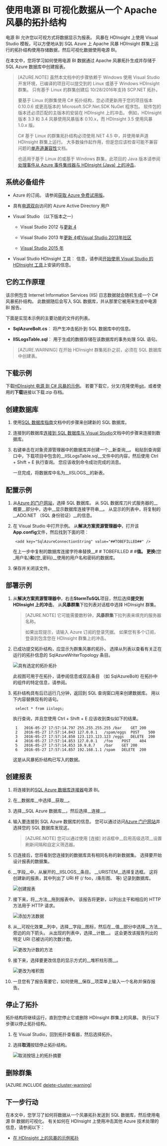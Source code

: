 <properties
 pageTitle="使用电源 BI Apache 风暴 |Microsoft Azure"
 description="创建电源 BI 报表使用 HDInsight 在 Apache 风暴群集上运行的 C# 拓扑结构中的数据。"
 services="hdinsight"
 documentationCenter=""
 authors="Blackmist"
 manager="jhubbard"
 editor="cgronlun"
    tags="azure-portal"/>

<tags
 ms.service="hdinsight"
 ms.devlang="dotnet"
 ms.topic="article"
 ms.tgt_pltfrm="na"
 ms.workload="big-data"
 ms.date="10/27/2016"
 ms.author="larryfr"/>

# <a name="use-power-bi-to-visualize-data-from-an-apache-storm-topology"></a>使用电源 BI 可视化数据从一个 Apache 风暴的拓扑结构

电源 BI 允许您以可视方式将数据显示为报表。 风暴在 HDInsight 上使用 Visual Studio 模板，可以方便地从到 SQL Azure 上 Apache 风暴 HDInsight 群集上运行的拓扑结构使用存储数据，然后可视化数据使用电源 BI。

在本文中，您将学习如何使用电源 BI 数据通过 Apache 风暴拓扑生成并存储于 SQL Azure 数据库中创建报表。

> [AZURE.NOTE] 虽然本文档中的步骤依赖于 Windows 使用 Visual Studio 开发环境，已编译的项目可以提交到的 Linux 或基于 Windows HDInsight 群集。 只有基于 Linux 的群集创建后 10/28/2016年支持 SCP.NET 拓扑。
>
> 要基于 Linux 的群集使用 C# 拓扑结构，您必须更新用于您的项目版本 0.10.0.6 或更高版本的 Microsoft.SCP.Net.SDK NuGet 程序包。 软件包的版本还必须匹配的主版本的安装在 HDInsight 上的冲击。 例如，HDInsight 版本 3.3 和 3.4 风暴使用风暴版本 0.10.x，而 HDInsight 3.5 使用风暴 1.0.x 版。
> 
> C# 基于 Linux 的群集拓扑结构必须使用.NET 4.5 中，并使用单声道 HDInsight 群集上运行。 大多数操作起作用，但是您应该检查可能不兼容问题的[单声道兼容性](http://www.mono-project.com/docs/about-mono/compatibility/)文档。
>
> 也适用于基于 Linux 的或基于 Windows 群集，此项目的 Java 版本请参阅[处理事件从 Azure 事件集线器与 HDInsight (Java) 上的冲击](hdinsight-storm-develop-java-event-hub-topology.md)。

## <a name="prerequisites"></a>系统必备组件

- Azure 的订阅。 请参阅[获取 Azure 免费试用版](https://azure.microsoft.com/documentation/videos/get-azure-free-trial-for-testing-hadoop-in-hdinsight/)。

* 具有[电源双向](https://powerbi.com)访问的 Azure Active Directory 用户

* Visual Studio （以下版本之一）

    * Visual Studio 2012 与[更新 4](http://www.microsoft.com/download/details.aspx?id=39305)

    * Visual Studio 2013 年[更新 4](http://www.microsoft.com/download/details.aspx?id=44921)或[Visual Studio 2013年社区](http://go.microsoft.com/fwlink/?linkid=517284&clcid=0x409)

    * [Visual Studio 2015 年](https://www.visualstudio.com/downloads/download-visual-studio-vs.aspx)

* Visual Studio HDInsight 工具︰ 信息，请参阅[开始使用 Visual Studio 的 HDInsight 工具](../HDInsight/hdinsight-hadoop-visual-studio-tools-get-started.md)上安装的信息。

## <a name="how-it-works"></a>它的工作原理

该示例包含 Internet Information Services (IIS) 日志数据就会随机生成一个 C# 风暴拓扑结构。 此数据随后会写入 SQL 数据库，并从那里它被用来生成中电源 BI 报告。

下面是实现本示例的主要功能的文件的列表。

* **SqlAzureBolt.cs**︰ 将产生冲击拓扑到 SQL 数据库中的信息。

* **IISLogsTable.sql**︰ 用于生成的数据存储在该数据库的事务处理 SQL 语句。

> [AZURE.WARNING] 在开始 HDInsight 群集拓扑之前，必须在 SQL 数据库中创建表。

## <a name="download-the-example"></a>下载示例

下载[HDInsight 电源 BI C# 风暴的示例](https://github.com/Azure-Samples/hdinsight-dotnet-storm-powerbi)。 若要下载它，分叉/克隆使用[git](http://git-scm.com/)，或者使用的**下载**链接以下载.zip 存档。

## <a name="create-a-database"></a>创建数据库

1. 使用[SQL 数据库指南](../sql-database/sql-database-get-started.md)文档中的步骤来创建新的 SQL 数据库。

2. 连接到的数据库[连接到 SQL 数据库与 Visual Studio](../sql-database/sql-database-connect-query.md)文档中的步骤来连接到数据库。

4. 右键单击在对象资源管理器中的数据库并创建一个__新查询__。 粘贴到查询窗口中，下载项目中包含的__IISLogsTable.sql__文件中的内容，然后使用 Ctrl + Shift + E 执行查询。 您应该收到命令成功完成的消息。

    一旦完成，将数据库中名为__IISLOGS__的新表。

## <a name="configure-the-sample"></a>配置示例

1. 从[Azure 的门户网站](https://portal.azure.com)，选择 SQL 数据库。 从 SQL 数据库刀片式服务器的__概要__部分中，选中__显示数据库连接字符串__。 从显示的列表中，将复制的__ADO.NET （SQL 身份验证）__的信息。

1. 在 Visual Studio 中打开示例。 从**解决方案资源管理器中**，打开该**App.config**文件，然后找到下面的项︰

        <add key="SqlAzureConnectionString" value="##TOBEFILLED##" />
    
    在上一步中复制的数据库连接字符串替换__# # TOBEFILLED # #__值。 更换__{您\_用户名}__和__{您\_密码}__使用的用户名和密码的数据库。

2. 保存并关闭该文件。

## <a name="deploy-the-sample"></a>部署示例

1. 从**解决方案资源管理器中**，右击**StormToSQL**项目，然后选择**提交到 HDInsight 上的冲击**。 从**风暴群集**下拉列表对话框中选择 HDInsight 群集。

    > [AZURE.NOTE] 它可能需要数秒钟，**风暴群集**下拉列表来填充的服务器名称。
    >
    > 如果出现提示，请输入 Azure 订阅的登录凭据。 如果您有多个订阅，登录到包含您在 HDInsight 群集上的冲击。

2. 已成功提交拓扑结构，应显示为群集风暴的拓扑。 选择从列表以查看有关正在运行的拓扑信息的 SqlAzureWriterTopology 条目。

    ![具有选定的拓扑拓扑](./media/hdinsight-storm-power-bi-topology/topologyview.png)

    此视图可用于在拓扑，请参阅信息或双击条目 （如 SqlAzureBolt) 在拓扑中的组件的特定信息，请参阅。

3. 拓扑结构具有后已运行几分钟，返回到 SQL 查询窗口用来创建数据库。 用以下内容替换现有的语句。

        select * from iislogs;
    
    执行查询，并且您使用 Ctrl + Shift + E 应该收到类似如下的结果。
    
        1   2016-05-27 17:57:14.797 255.255.255.255 /bar    GET 200
        2   2016-05-27 17:57:14.843 127.0.0.1   /spam/eggs  POST    500
        3   2016-05-27 17:57:14.850 123.123.123.123 /eggs   DELETE  200
        4   2016-05-27 17:57:14.853 127.0.0.1   /foo    POST    404
        5   2016-05-27 17:57:14.853 10.9.8.7    /bar    GET 200
        6   2016-05-27 17:57:14.857 192.168.1.1 /spam   DELETE  200

    这是从风暴拓扑结构已写入的数据。

## <a name="create-a-report"></a>创建报表

1. 将连接到的[SQL Azure 数据库连接器](https://app.powerbi.com/getdata/bigdata/azure-sql-database-with-live-connect)电源 BI。

2. 在__数据库__中选择__获取__。

3. 选择__SQL Azure 数据库__，然后选择__连接__。

4. 输入要连接到 SQL Azure 数据库的信息。 您可以通过访问[Azure 门户网站](https://portal.azure.com)并选择您的 SQL 数据库发现这。

    > [AZURE.NOTE] 您可以通过使用 [连接] 对话框中__启用高级选项__设置刷新间隔和自定义筛选器。

5. 已连接后，您将看到您连接到的数据库具有相同名称的新数据集。 选择要开始设计报表的数据集。

3. __字段__中，从展开的__IISLOGS__条目。 __URISTEM__选择复选框。 这将创建新的报表，其中列出了 URI 杆 (/ foo，/条形图、 等) 记录到数据库。

    ![创建报表](./media/hdinsight-storm-power-bi-topology/createreport.png)

5. 接下来，将__方法__拖到报表中。 该报告将更新，以列出主干和相应的 HTTP 方法用于 HTTP 请求。

    ![添加方法数据](./media/hdinsight-storm-power-bi-topology/uristemandmethod.png)

4. 从__可视化效果__列中，选择__字段__图标，然后在__值__部分中选择__方法__旁边的向下箭头。 从出现的列表中，选择__计数__。 这会更改该报告列出的特定 URI 已被访问的次数计数。

    ![更改为计数的方法](./media/hdinsight-storm-power-bi-topology/count.png)

6. 接下来，选择要更改信息的显示方式的__堆积柱形图__。

    ![更改为堆积图](./media/hdinsight-storm-power-bi-topology/stackedcolumn.png)

7. 一旦您有了报告需要它，如何使用__保存__项菜单上输入一个名称并保存报告。

## <a name="stop-the-topology"></a>停止了拓扑

拓扑结构将继续运行，直到您停止它或删除 HDInsight 群集上的风暴。 执行以下步骤以停止拓扑结构。

1. 在 Visual Studio，回到拓扑查看器，然后选择拓扑。

2. 选择**取消**按钮停止拓扑结构。

    ![取消按钮上的拓扑摘要](./media/hdinsight-storm-power-bi-topology/killtopology.png)

## <a name="delete-your-cluster"></a>删除群集

[AZURE.INCLUDE [delete-cluster-warning](../../includes/hdinsight-delete-cluster-warning.md)]

## <a name="next-steps"></a>下一步行动

在本文中，您学习了如何将数据从一个风暴拓扑发送到 SQL 数据库，然后使用电源 BI 数据的可视化。 有关如何在 HDInsight 上使用冲击其他 Azure 技术处理的信息，请参阅以下︰

* [在 HDInsight 上的风暴的示例拓扑](hdinsight-storm-example-topology.md)
